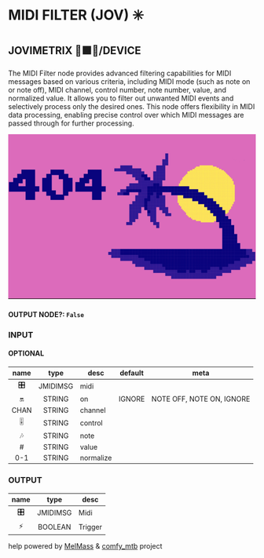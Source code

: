 # MIDI FILTER (JOV) ✳️

## JOVIMETRIX 🔺🟩🔵/DEVICE

The MIDI Filter node provides advanced filtering capabilities for MIDI messages based on various criteria, including MIDI mode (such as note on or note off), MIDI channel, control number, note number, value, and normalized value. It allows you to filter out unwanted MIDI events and selectively process only the desired ones. This node offers flexibility in MIDI data processing, enabling precise control over which MIDI messages are passed through for further processing.

![MIDI FILTER](https://raw.githubusercontent.com/Amorano/Jovimetrix-examples/master/node/MIDI%20FILTER/MIDI%20FILTER.png)

#### OUTPUT NODE?: `False`

### INPUT

#### OPTIONAL

name | type | desc | default | meta
:---:|:---:|---|:---:|---
🎛️ | JMIDIMSG | midi |  | 
🔛 | STRING | on | IGNORE | NOTE OFF, NOTE ON, IGNORE
CHAN | STRING | channel |  | 
🎚️ | STRING | control |  | 
🎶 | STRING | note |  | 
\# | STRING | value |  | 
0-1 | STRING | normalize |  | 

### OUTPUT

name | type | desc
:---:|:---:|---
🎛️ | JMIDIMSG | Midi 
⚡ | BOOLEAN | Trigger 

help powered by [MelMass](https://github.com/melMass) & [comfy_mtb](https://github.com/melMass/comfy_mtb) project